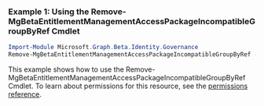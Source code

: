 ### Example 1: Using the Remove-MgBetaEntitlementManagementAccessPackageIncompatibleGroupByRef Cmdlet
```powershell
Import-Module Microsoft.Graph.Beta.Identity.Governance
Remove-MgBetaEntitlementManagementAccessPackageIncompatibleGroupByRef -AccessPackageId $accessPackageId -GroupId $groupId
```
This example shows how to use the Remove-MgBetaEntitlementManagementAccessPackageIncompatibleGroupByRef Cmdlet.
To learn about permissions for this resource, see the [permissions reference](/graph/permissions-reference).
